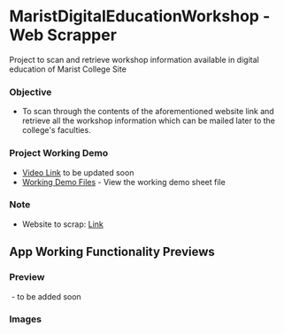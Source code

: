 # MaristDigitalEducationWorkshop - Web Scrapper
Project to scan and retrieve workshop information available in digital education of Marist College Site

### Objective
- To scan through the contents of the aforementioned website link and retrieve all the workshop information which can be mailed later to the college's faculties.

### Project Working Demo
- [Video Link]() to be updated soon
- [Working Demo Files](https://github.com/vivekVells/WebScrapMailer/tree/master/MaristDigitalEducationWorkshop/demo) - View the working demo sheet file

### Note
- Website to scrap: [Link](https://www.marist.edu/it/digitaleducation/workshops.html)

## App Working Functionality Previews
### Preview 
![]() - to be added soon
### Images
![]()
![]()
![]()
![]()
![]()
![]()